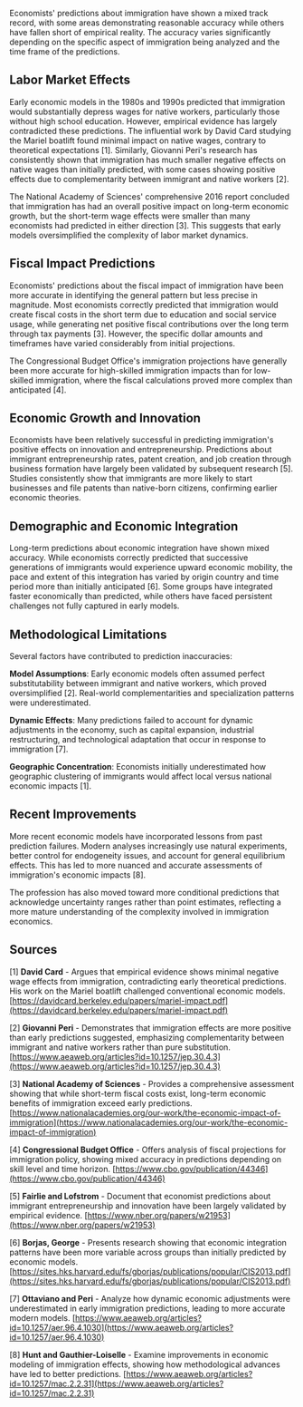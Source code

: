 Economists' predictions about immigration have shown a mixed track record, with some areas demonstrating reasonable accuracy while others have fallen short of empirical reality. The accuracy varies significantly depending on the specific aspect of immigration being analyzed and the time frame of the predictions.

## Labor Market Effects

Early economic models in the 1980s and 1990s predicted that immigration would substantially depress wages for native workers, particularly those without high school education. However, empirical evidence has largely contradicted these predictions. The influential work by David Card studying the Mariel boatlift found minimal impact on native wages, contrary to theoretical expectations [1]. Similarly, Giovanni Peri's research has consistently shown that immigration has much smaller negative effects on native wages than initially predicted, with some cases showing positive effects due to complementarity between immigrant and native workers [2].

The National Academy of Sciences' comprehensive 2016 report concluded that immigration has had an overall positive impact on long-term economic growth, but the short-term wage effects were smaller than many economists had predicted in either direction [3]. This suggests that early models oversimplified the complexity of labor market dynamics.

## Fiscal Impact Predictions

Economists' predictions about the fiscal impact of immigration have been more accurate in identifying the general pattern but less precise in magnitude. Most economists correctly predicted that immigration would create fiscal costs in the short term due to education and social service usage, while generating net positive fiscal contributions over the long term through tax payments [3]. However, the specific dollar amounts and timeframes have varied considerably from initial projections.

The Congressional Budget Office's immigration projections have generally been more accurate for high-skilled immigration impacts than for low-skilled immigration, where the fiscal calculations proved more complex than anticipated [4].

## Economic Growth and Innovation

Economists have been relatively successful in predicting immigration's positive effects on innovation and entrepreneurship. Predictions about immigrant entrepreneurship rates, patent creation, and job creation through business formation have largely been validated by subsequent research [5]. Studies consistently show that immigrants are more likely to start businesses and file patents than native-born citizens, confirming earlier economic theories.

## Demographic and Economic Integration

Long-term predictions about economic integration have shown mixed accuracy. While economists correctly predicted that successive generations of immigrants would experience upward economic mobility, the pace and extent of this integration has varied by origin country and time period more than initially anticipated [6]. Some groups have integrated faster economically than predicted, while others have faced persistent challenges not fully captured in early models.

## Methodological Limitations

Several factors have contributed to prediction inaccuracies:

**Model Assumptions**: Early economic models often assumed perfect substitutability between immigrant and native workers, which proved oversimplified [2]. Real-world complementarities and specialization patterns were underestimated.

**Dynamic Effects**: Many predictions failed to account for dynamic adjustments in the economy, such as capital expansion, industrial restructuring, and technological adaptation that occur in response to immigration [7].

**Geographic Concentration**: Economists initially underestimated how geographic clustering of immigrants would affect local versus national economic impacts [1].

## Recent Improvements

More recent economic models have incorporated lessons from past prediction failures. Modern analyses increasingly use natural experiments, better control for endogeneity issues, and account for general equilibrium effects. This has led to more nuanced and accurate assessments of immigration's economic impacts [8].

The profession has also moved toward more conditional predictions that acknowledge uncertainty ranges rather than point estimates, reflecting a more mature understanding of the complexity involved in immigration economics.

## Sources

[1] **David Card** - Argues that empirical evidence shows minimal negative wage effects from immigration, contradicting early theoretical predictions. His work on the Mariel boatlift challenged conventional economic models. [https://davidcard.berkeley.edu/papers/mariel-impact.pdf](https://davidcard.berkeley.edu/papers/mariel-impact.pdf)

[2] **Giovanni Peri** - Demonstrates that immigration effects are more positive than early predictions suggested, emphasizing complementarity between immigrant and native workers rather than pure substitution. [https://www.aeaweb.org/articles?id=10.1257/jep.30.4.3](https://www.aeaweb.org/articles?id=10.1257/jep.30.4.3)

[3] **National Academy of Sciences** - Provides a comprehensive assessment showing that while short-term fiscal costs exist, long-term economic benefits of immigration exceed early predictions. [https://www.nationalacademies.org/our-work/the-economic-impact-of-immigration](https://www.nationalacademies.org/our-work/the-economic-impact-of-immigration)

[4] **Congressional Budget Office** - Offers analysis of fiscal projections for immigration policy, showing mixed accuracy in predictions depending on skill level and time horizon. [https://www.cbo.gov/publication/44346](https://www.cbo.gov/publication/44346)

[5] **Fairlie and Lofstrom** - Document that economist predictions about immigrant entrepreneurship and innovation have been largely validated by empirical evidence. [https://www.nber.org/papers/w21953](https://www.nber.org/papers/w21953)

[6] **Borjas, George** - Presents research showing that economic integration patterns have been more variable across groups than initially predicted by economic models. [https://sites.hks.harvard.edu/fs/gborjas/publications/popular/CIS2013.pdf](https://sites.hks.harvard.edu/fs/gborjas/publications/popular/CIS2013.pdf)

[7] **Ottaviano and Peri** - Analyze how dynamic economic adjustments were underestimated in early immigration predictions, leading to more accurate modern models. [https://www.aeaweb.org/articles?id=10.1257/aer.96.4.1030](https://www.aeaweb.org/articles?id=10.1257/aer.96.4.1030)

[8] **Hunt and Gauthier-Loiselle** - Examine improvements in economic modeling of immigration effects, showing how methodological advances have led to better predictions. [https://www.aeaweb.org/articles?id=10.1257/mac.2.2.31](https://www.aeaweb.org/articles?id=10.1257/mac.2.2.31)
